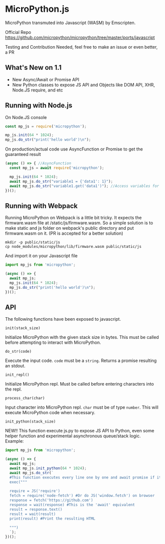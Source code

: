 MicroPython.js
==============

MicroPython transmuted into Javascript (WASM) by Emscripten.

Official Repo https://github.com/micropython/micropython/tree/master/ports/javascript

Testing and Contribution Needed, feel free to make an issue or even better, a PR


What's New on 1.1
--------------------

- New Async/Await or Promise API
- New Python classes to expose JS API and Objects like DOM API, XHR, Node.JS require, and etc


Running with Node.js
--------------------

On Node.JS console

```javascript
const mp_js = require('micropython');

mp_js.init(64 * 1024);
mp_js.do_str("print('hello world')\n");
```

On production/actual code use AsyncFunction or Promise to get the guaranteed result

```javascript
(async () => { //AsyncFunction
  const mp_js = await require('micropython');

  mp_js.init(64 * 1024);
  await mp_js.do_str("variable1 = {'data1': 1}");
  await mp_js.do_str("variable1.get('data1')"); //Access variables for previous event loop
})();
```

Running with Webpack
-----------------
Running MicroPython on Webpack is a little bit tricky. It expects the firmware.wasm file at /static/js/firmware.wasm. So a simple solution is to make static and js folder on webpack's public directory and put firmware.wasm on it. (PR is accepted for a better solution)

```
mkdir -p public/static/js
cp node_modules/micropython/lib/firmware.wasm public/static/js
```

And import it on your Javascript file

```javascript
import mp_js from 'micropython';

(async () => {
  await mp_js;
  mp_js.init(64 * 1024);
  mp_js.do_str("print('hello world')\n");
})();
```

API
---

The following functions have been exposed to javascript.

```
init(stack_size)
```

Initialize MicroPython with the given stack size in bytes. This must be
called before attempting to interact with MicroPython.

```
do_str(code)
```

Execute the input code. `code` must be a `string`. Returns a promise resulting an stdout.

```
init_repl()
```

Initialize MicroPython repl. Must be called before entering characters into
the repl.

```
process_char(char)
```

Input character into MicroPython repl. `char` must be of type `number`. This 
will execute MicroPython code when necessary.

```
init_python(stack_size)
```

NEW!! This function execute js.py to expose JS API to Python, even some helper function and experimental asynchronous queue/stack logic. Example:

```javascript
import mp_js from 'micropython';

(async () => {
  await mp_js;
  await mp_js.init_python(64 * 1024);
  await mp_js.do_str(`
  #This function executes every line one by one and await promise if it returns a promise
  exec("""
  
  require = JS('require')
  fetch = require('node-fetch') #Or do JS('window.fetch') on browser
  response = fetch('https://github.com')
  response = wait(response) #This is the 'await' equivalent
  result = response.text()
  result = wait(result)
  print(result) #Print the resulting HTML
  
  """)
  `);
})();
```
